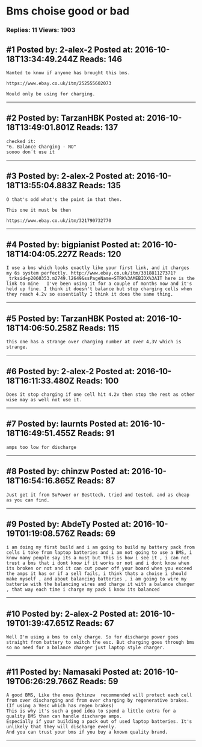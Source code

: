 # Bms choise good or bad

### Replies: 11 Views: 1903

## \#1 Posted by: 2-alex-2 Posted at: 2016-10-18T13:34:49.244Z Reads: 146

```
Wanted to know if anyone has brought this bms. 

https://www.ebay.co.uk/itm/252555602073 

Would only be using for charging.
```

---
## \#2 Posted by: TarzanHBK Posted at: 2016-10-18T13:49:01.801Z Reads: 137

```
checked it:
"6. Balance Charging - NO"
soooo don´t use it
```

---
## \#3 Posted by: 2-alex-2 Posted at: 2016-10-18T13:55:04.883Z Reads: 135

```
O that's odd what's the point in that then. 

This one it must be then 

https://www.ebay.co.uk/itm/321790732770
```

---
## \#4 Posted by: bigpianist Posted at: 2016-10-18T14:04:05.227Z Reads: 120

```
I use a bms which looks exactly like your first link, and it charges my 6s system perfectly. http://www.ebay.co.uk/itm/331881127371?_trksid=p2060353.m2749.l2649&ssPageName=STRK%3AMEBIDX%3AIT here is the link to mine   I've been using it for a couple of months now and it's held up fine. I think it doesn't balance but stop charging cells when they reach 4.2v so essentially I think it does the same thing.
```

---
## \#5 Posted by: TarzanHBK Posted at: 2016-10-18T14:06:50.258Z Reads: 115

```
this one has a strange over charging number at over 4,3V which is strange.
```

---
## \#6 Posted by: 2-alex-2 Posted at: 2016-10-18T16:11:33.480Z Reads: 100

```
Does it stop charging if one cell hit 4.2v then stop the rest as other wise may as well not use it.
```

---
## \#7 Posted by: laurnts Posted at: 2016-10-18T16:49:51.455Z Reads: 91

```
amps too low for discharge
```

---
## \#8 Posted by: chinzw Posted at: 2016-10-18T16:54:16.865Z Reads: 87

```
Just get it from SuPower or Besttech, tried and tested, and as cheap as you can find.
```

---
## \#9 Posted by: AbdeTy Posted at: 2016-10-19T01:19:08.576Z Reads: 69

```
i am doing my first build and i am going to build my battery pack from cells i toke from laptop batteries and i am not going to use a BMS, i know many people say its a must but this is how i see it , i can not trust a bms that i dont know if it works or not and i dont know when its broken or not and it can cut power off your board when you exceed the amps it has or if a sell fails, i think thats a choise i should make myself , and about balancing batteries , i am going to wire my batterie with the balancing wires and charge it with a balance changer , that way each time i charge my pack i know its balanced
```

---
## \#10 Posted by: 2-alex-2 Posted at: 2016-10-19T01:39:47.651Z Reads: 67

```
Well I'm using a bms to only charge. So for discharge power goes straight from battery to switch the esc. But charging goes through bms so no need for a balance charger just laptop style charger.
```

---
## \#11 Posted by: Namasaki Posted at: 2016-10-19T06:26:29.766Z Reads: 59

```
A good BMS, Like the ones @chinzw  recommended will protect each cell from over discharging and from over charging by regenerative brakes.(If using a Vesc which has regen brakes)
This is why it's such a good idea to spend a little extra for a quality BMS than can handle discharge amps.
Especially if your building a pack out of used laptop batteries. It's unlikely that they will discharge evenly.
And you can trust your bms if you buy a known quality brand.
```

---
